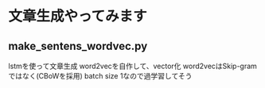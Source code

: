 # 文章生成やってみます
## make_sentens_wordvec.py
lstmを使って文章生成
word2vecを自作して、vector化
word2vecはSkip-gramではなく(CBoWを採用)
batch size 1なので過学習してそう

